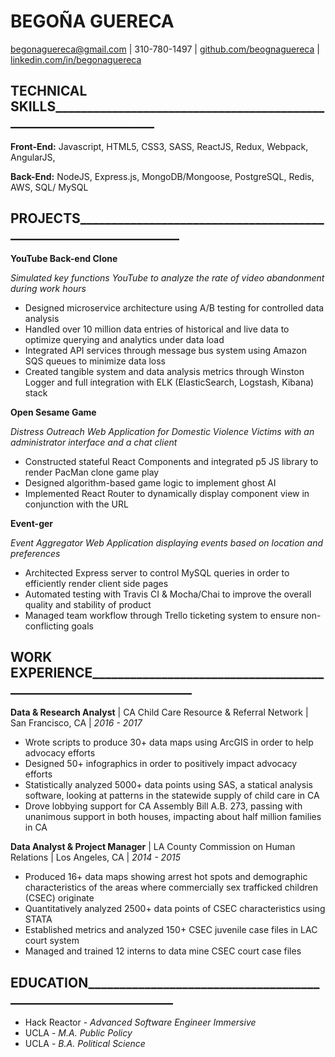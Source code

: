 # BEGOÑA GUERECA

[begonaguereca@gmail.com](mailto:begonaguereca@gmail.com) | 310-780-1497 | [github.com/beognaguereca](https://github.com/begonaguereca) | [linkedin.com/in/begonaguereca](https://www.linkedin.com/in/begonaguereca/)

## TECHNICAL SKILLS\_\_\_\_\_\_\_\_\_\_\_\_\_\_\_\_\_\_\_\_\_\_\_\_\_\_\_\_\_\_\_\_\_\_\_\_\_\_\_\_\_\_\_\_\_\_\_\_\_\_\_\_\_\_\_\_\_\_\_\_\_\_\_\_\_\_

**Front-End:** Javascript, HTML5, CSS3, SASS, ReactJS, Redux, Webpack, AngularJS,

**Back-End:** NodeJS, Express.js, MongoDB/Mongoose, PostgreSQL, Redis, AWS, SQL/ MySQL

## PROJECTS\_\_\_\_\_\_\_\_\_\_\_\_\_\_\_\_\_\_\_\_\_\_\_\_\_\_\_\_\_\_\_\_\_\_\_\_\_\_\_\_\_\_\_\_\_\_\_\_\_\_\_\_\_\_\_\_\_\_\_\_\_\_\_\_\_\_

**YouTube Back-end Clone**

_Simulated key functions YouTube to analyze the rate of video abandonment during work hours_

- Designed microservice architecture using A/B testing for controlled data analysis
- Handled over 10 million data entries of historical and live data to optimize querying and analytics under data load
- Integrated API services through message bus system using Amazon SQS queues to minimize data loss
- Created tangible system and data analysis metrics through Winston Logger and full integration with ELK (ElasticSearch, Logstash, Kibana) stack

**Open Sesame Game**

_Distress Outreach Web Application for Domestic Violence Victims with an administrator interface and a chat client_

- Constructed stateful React Components and integrated p5 JS library to render PacMan clone game play
- Designed algorithm-based game logic to implement ghost AI
- Implemented React Router to dynamically display component view in conjunction with the URL

**Event-ger**

_Event Aggregator Web Application displaying events based on location and preferences_

- Architected Express server to control MySQL queries in order to efficiently render client side pages
- Automated testing with Travis CI &amp; Mocha/Chai to improve the overall quality and stability of product
- Managed team workflow through Trello ticketing system to ensure non-conflicting goals

## WORK EXPERIENCE\_\_\_\_\_\_\_\_\_\_\_\_\_\_\_\_\_\_\_\_\_\_\_\_\_\_\_\_\_\_\_\_\_\_\_\_\_\_\_\_\_\_\_\_\_\_\_\_\_\_\_\_\_\_\_\_\_\_\_\_\_\_\_\_\_\_

**Data &amp; Research Analyst** | CA Child Care Resource &amp; Referral Network | San Francisco, CA | _2016 - 2017_ 
- Wrote scripts to produce 30+ data maps using ArcGIS in order to help advocacy efforts
- Designed 50+ infographics in order to positively impact advocacy efforts
- Statistically analyzed 5000+ data points using SAS, a statical analysis software, looking at patterns in the statewide supply of child care in CA
- Drove lobbying support for CA Assembly Bill A.B. 273, passing with unanimous support in both houses, impacting about half million families in CA

**Data Analyst &amp; Project Manager** | LA County Commission on Human Relations | Los Angeles, CA |  _2014 - 2015_
- Produced 16+ data maps showing arrest hot spots and demographic characteristics of the areas where commercially sex trafficked children (CSEC) originate
- Quantitatively analyzed 2500+ data points of CSEC characteristics using STATA
- Established metrics and analyzed 150+ CSEC juvenile case files in LAC court system
- Managed and trained 12 interns to data mine CSEC court case files

## EDUCATION\_\_\_\_\_\_\_\_\_\_\_\_\_\_\_\_\_\_\_\_\_\_\_\_\_\_\_\_\_\_\_\_\_\_\_\_\_\_\_\_\_\_\_\_\_\_\_\_\_\_\_\_\_\_\_\_\_\_\_\_\_\_\_
- Hack Reactor - _Advanced Software Engineer Immersive_
- UCLA - _M.A. Public Policy_
- UCLA - _B.A. Political Science_
